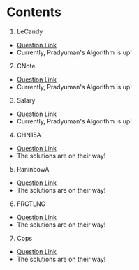 # Contents

1. LeCandy
- [Question Link](https://www.codechef.com/problems/LECANDY)
- Currently, Pradyuman's Algorithm is up!

2. CNote
- [Question Link](https://www.codechef.com/problems/CNOTE)
- Currently, Pradyuman's Algorithm is up!

3. Salary
- [Question Link](https://www.codechef.com/problems/SALARY)
- Currently, Pradyuman's Algorithm is up!

4. CHN15A
- [Question Link](https://www.codechef.com/problems/CHN15A)
- The solutions are on their way!

5. RaninbowA
- [Question Link](https://www.codechef.com/problems/RAINBOWA)
- The solutions are on their way!

6. FRGTLNG
- [Question Link](https://www.codechef.com/problems/FRGTNLNG)
- The solutions are on their way!

7. Cops
- [Question Link](https://www.codechef.com/problems/COPS)
- The solutions are on their way!

